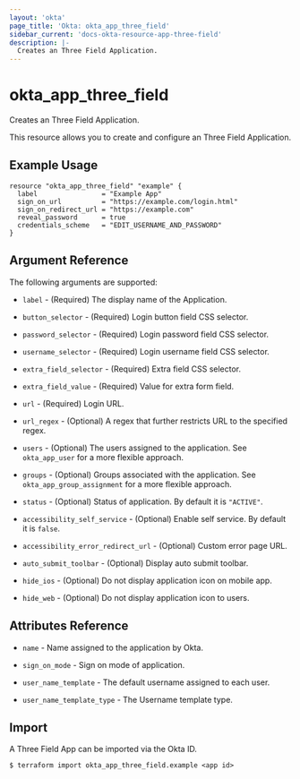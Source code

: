 ```yaml
---
layout: 'okta'
page_title: 'Okta: okta_app_three_field'
sidebar_current: 'docs-okta-resource-app-three-field'
description: |-
  Creates an Three Field Application.
---
```


# okta_app_three_field

Creates an Three Field Application.

This resource allows you to create and configure an Three Field Application.

## Example Usage

```hcl
resource "okta_app_three_field" "example" {
  label                = "Example App"
  sign_on_url          = "https://example.com/login.html"
  sign_on_redirect_url = "https://example.com"
  reveal_password      = true
  credentials_scheme   = "EDIT_USERNAME_AND_PASSWORD"
}
```

## Argument Reference

The following arguments are supported:

- `label` - (Required) The display name of the Application.

- `button_selector` - (Required) Login button field CSS selector.

- `password_selector` - (Required) Login password field CSS selector.

- `username_selector` - (Required) Login username field CSS selector.

- `extra_field_selector` - (Required) Extra field CSS selector.

- `extra_field_value` - (Required) Value for extra form field.

- `url` - (Required) Login URL.

- `url_regex` - (Optional) A regex that further restricts URL to the specified regex.

- `users` - (Optional) The users assigned to the application. See `okta_app_user` for a more flexible approach.

- `groups` - (Optional) Groups associated with the application. See `okta_app_group_assignment` for a more flexible approach.

- `status` - (Optional) Status of application. By default it is `"ACTIVE"`.

- `accessibility_self_service` - (Optional) Enable self service. By default it is `false`.

- `accessibility_error_redirect_url` - (Optional) Custom error page URL.

- `auto_submit_toolbar` - (Optional) Display auto submit toolbar.

- `hide_ios` - (Optional) Do not display application icon on mobile app.

- `hide_web` - (Optional) Do not display application icon to users.

## Attributes Reference

- `name` - Name assigned to the application by Okta.

- `sign_on_mode` - Sign on mode of application.

- `user_name_template` - The default username assigned to each user.

- `user_name_template_type` - The Username template type.

## Import

A Three Field App can be imported via the Okta ID.

```
$ terraform import okta_app_three_field.example <app id>
```
